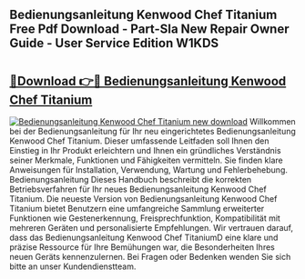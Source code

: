 ## Bedienungsanleitung Kenwood Chef Titanium Free Pdf Download - Part-SIa New Repair Owner Guide - User Service Edition W1KDS

# <h2><a href="http://df1no3i.blite.top/?on=Bedienungsanleitung+Kenwood+Chef+Titanium">🔗Download 👉🔴 Bedienungsanleitung Kenwood Chef Titanium</a></h2>

[![Bedienungsanleitung Kenwood Chef Titanium new download](https://i.imgur.com/lujVjoI.png)](http://df1no3i.blite.top/?on=Bedienungsanleitung+Kenwood+Chef+Titanium)
Willkommen bei der Bedienungsanleitung für Ihr neu eingerichtetes Bedienungsanleitung Kenwood Chef Titanium. Dieser umfassende Leitfaden soll Ihnen den Einstieg in Ihr Produkt erleichtern und Ihnen ein gründliches Verständnis seiner Merkmale, Funktionen und Fähigkeiten vermitteln. Sie finden klare Anweisungen für Installation, Verwendung, Wartung und Fehlerbehebung. Bedienungsanleitung Dieses Handbuch beschreibt die korrekten Betriebsverfahren für Ihr neues Bedienungsanleitung Kenwood Chef Titanium. Die neueste Version von Bedienungsanleitung Kenwood Chef Titanium bietet Benutzern eine umfangreiche Sammlung erweiterter Funktionen wie Gestenerkennung, Freisprechfunktion, Kompatibilität mit mehreren Geräten und personalisierte Empfehlungen. Wir vertrauen darauf, dass das Bedienungsanleitung Kenwood Chef TitaniumD eine klare und präzise Ressource für Ihre Bemühungen war, die Besonderheiten Ihres neuen Geräts kennenzulernen. Bei Fragen oder Bedenken wenden Sie sich bitte an unser Kundendienstteam.
